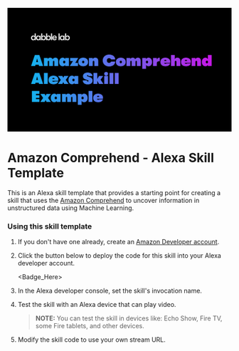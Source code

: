 ![](https://raw.githubusercontent.com/dabblelab/amazon-comprehend-alexa-skill-example/main/image.png)

# Amazon Comprehend - Alexa Skill Template

This is an Alexa skill template that provides a starting point for creating a skill that uses the [Amazon Comprehend](https://aws.amazon.com/comprehend/) to uncover information in unstructured data using Machine Learning. 

### Using this skill template

1. If you don't have one already, create an [Amazon Developer account](https://developer.amazon.com/).

2. Click the button below to deploy the code for this skill into your Alexa developer account.

   <Badge_Here>

3. In the Alexa developer console, set the skill's invocation name.

4. Test the skill with an Alexa device that can play video.

   > **NOTE:** You can test the skill in devices like: Echo Show, Fire TV, some Fire tablets, and other devices.

5. Modify the skill code to use your own stream URL.
